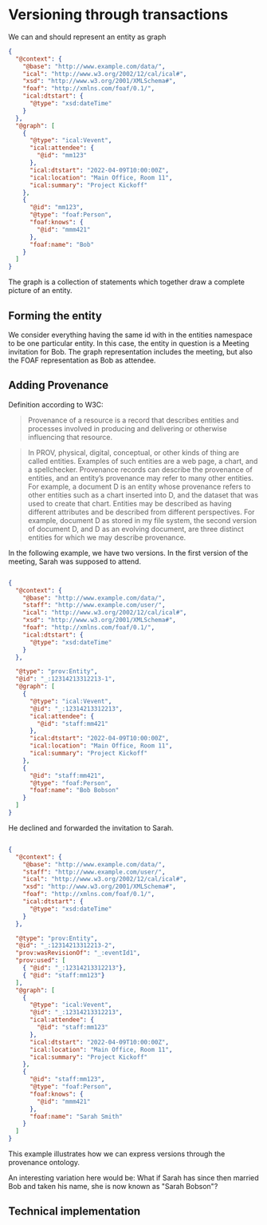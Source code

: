 

# Versioning through transactions

We can and should represent an entity as graph

````json
{
  "@context": {
    "@base": "http://www.example.com/data/",
    "ical": "http://www.w3.org/2002/12/cal/ical#",
    "xsd": "http://www.w3.org/2001/XMLSchema#",
    "foaf": "http://xmlns.com/foaf/0.1/",
    "ical:dtstart": {
      "@type": "xsd:dateTime"
    }
  },
  "@graph": [
    {
      "@type": "ical:Vevent",
      "ical:attendee": {
        "@id": "mm123"
      },
      "ical:dtstart": "2022-04-09T10:00:00Z",
      "ical:location": "Main Office, Room 11",
      "ical:summary": "Project Kickoff"
    },
    {
      "@id": "mm123",
      "@type": "foaf:Person",
      "foaf:knows": {
        "@id": "mmm421"
      },
      "foaf:name": "Bob"
    }
  ]
}
````

The graph is a collection of statements which together draw a complete picture of an entity. 


## Forming the entity
We consider everything having the same id with in the entities namespace to be one particular entity. In this case, the entity in question
is a Meeting invitation for Bob. The graph representation includes the meeting, but also the FOAF representation as Bob as attendee. 

## Adding Provenance
Definition according to W3C: 

> Provenance of a resource is a record that describes entities and processes involved in producing and delivering or otherwise influencing that resource.

> In PROV, physical, digital, conceptual, or other kinds of thing are called entities. Examples of such entities are a web page, a chart, and a spellchecker. Provenance records can describe the provenance of entities, and an entity’s provenance may refer to many other entities. For example, a document D is an entity whose provenance refers to other entities such as a chart inserted into D, and the dataset that was used to create that chart. Entities may be described as having different attributes and be described from different perspectives. For example, document D as stored in my file system, the second version of document D, and D as an evolving document, are three distinct entities for which we may describe provenance.

In the following example, we have two versions. In the first version of the meeting, Sarah was supposed to attend. 

````json

{
  "@context": {
    "@base": "http://www.example.com/data/",
    "staff": "http://www.example.com/user/",
    "ical": "http://www.w3.org/2002/12/cal/ical#",
    "xsd": "http://www.w3.org/2001/XMLSchema#",
    "foaf": "http://xmlns.com/foaf/0.1/",
    "ical:dtstart": {
      "@type": "xsd:dateTime"
    }
  },

  "@type": "prov:Entity",
  "@id": "_:12314213312213-1",
  "@graph": [
    {
      "@type": "ical:Vevent",
      "@id": "_:12314213312213",
      "ical:attendee": {
        "@id": "staff:mm421"
      },
      "ical:dtstart": "2022-04-09T10:00:00Z",
      "ical:location": "Main Office, Room 11",
      "ical:summary": "Project Kickoff"
    },
    {
      "@id": "staff:mm421",
      "@type": "foaf:Person",
      "foaf:name": "Bob Bobson"
    }
  ]
}

````

He declined and forwarded the invitation to Sarah.  

````json

{
  "@context": {
    "@base": "http://www.example.com/data/",
    "staff": "http://www.example.com/user/",
    "ical": "http://www.w3.org/2002/12/cal/ical#",
    "xsd": "http://www.w3.org/2001/XMLSchema#",
    "foaf": "http://xmlns.com/foaf/0.1/",
    "ical:dtstart": {
      "@type": "xsd:dateTime"
    }
  },

  "@type": "prov:Entity",
  "@id": "_:12314213312213-2",
  "prov:wasRevisionOf": "_:eventId1",
  "prov:used": [
    { "@id": "_:12314213312213"}, 
    { "@id": "staff:mm123"}
  ],
  "@graph": [
    {
      "@type": "ical:Vevent",
      "@id": "_:12314213312213",
      "ical:attendee": {
        "@id": "staff:mm123"
      },
      "ical:dtstart": "2022-04-09T10:00:00Z",
      "ical:location": "Main Office, Room 11",
      "ical:summary": "Project Kickoff"
    },
    {
      "@id": "staff:mm123",
      "@type": "foaf:Person",
      "foaf:knows": {
        "@id": "mmm421"
      },
      "foaf:name": "Sarah Smith"
    }
  ]
}

````

This example illustrates how we can express versions through the provenance ontology. 

An interesting variation here would be: What if Sarah has since then married Bob and taken his name, she is now known as "Sarah Bobson"?


## Technical implementation


